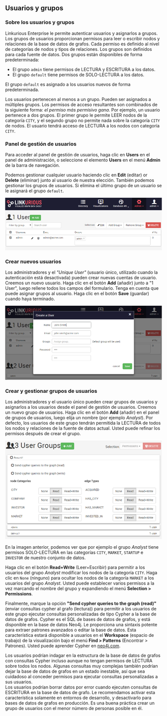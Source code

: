 ## Usuarios y grupos

### Sobre los usuarios y grupos

Linkurious Enterprise le permite autenticar usuarios y asignarlos a grupos. Los grupos de usuarios proporcionan permisos para leer o escribir nodos y relaciones de la base de datos de grafos. Cada permiso es definido al nivel de categorías de nodos y tipos de relaciones. Los grupos son definidos para cada fuente de datos. Dos grupos están disponibles de forma predeterminada:

*  El grupo `admin` tiene permisos de LECTURA y ESCRITURA a los datos.
*  El grupo `default` tiene permisos de SOLO-LECTURA a los datos.

El grupo `default` es asignado a los usuarios nuevos de forma predeterminada.

Los usuarios pertenecen al menos a un grupo. Pueden ser asignados a múltiples grupos. Los permisos de acceso resultantes son combinados de la siguiente forma: *el permiso más permisivo gana*. Por ejemplo, un usuario pertenece a dos grupos. El primer grupo le permite LEER nodos de la categoría `CITY`, y el segundo grupo no permite nada sobre la categoría `CITY` de nodos. El usuario tendrá acceso de LECTURA a los nodos con categoría `CITY`.

### Panel de gestión de usuarios

Para acceder al panel de gestión de usuarios, haga clic en **Users** en el panel de administración, o seleccione el elemento **Users** en el menú **Admin** de la barra de navegación. 

Podemos gestionar cualquier usuario haciendo clic en **Edit** (editar) or **Delete** (eliminar) junto al usuario de nuestra elección. También podemos gestionar los grupos de usuarios. Si elimina el último grupo de un usuario se le asignará el grupo `default`.

![user-management](../../en/administrate/user-management.png)

### Crear nuevos usuarios

Los administradores y el *"Unique User"* (usuario único, utilizado cuando la autenticación está desactivada) pueden crear nuevas cuentas de usuario. Creemos un nuevo usuario. Haga clic en el botón **Add** (añadir) junto a "1 User", luego rellene todos los campos del formulario. Tenga en cuenta que puede asignar grupos al usuario. Haga clic en el botón **Save** (guardar) cuando haya terminado.

![new-user](../../en/administrate/new-user.png)

### Crear y gestionar grupos de usuarios

Los administradores y el usuario único pueden crear grupos de usuarios y asignarlos a los usuarios desde el panel de gestión de usuarios. Creemos un nuevo grupo de usuarios. Haga clic en el botón **Add** (añadir) en el panel de grupos de usuarios, luego elija un nombre (por ejemplo *Analyst*). Por defecto, los usuarios de este grupo tendrán permitida la LECTURA de todos los nodos y relaciones de la fuente de datos actual. Usted puede refinar los permisos después de crear el grupo.

![group-management](../../en/administrate/group-management.png)

En la imagen anterior, podemos ver que por ejemplo el grupo *Analyst* tiene permisos SOLO-LECTURA en las categorías `CITY`, `MARKET`, `STARTUP` e `INVESTOR` de nuestro conjunto de datos.

Haga clic en el botón **Read+Write** (Leer+Escribir) para permitir a los usuarios del grupo *Analyst* modificar los nodos de la categoría `CITY`. Haga clic en `None` (ninguno) para ocultar los nodos de  la categoría `MARKET` a los usuarios del grupo *Analyst*. Usted puede establecer varios permisos a la vez marcando el nombre del grupo y expandiendo el menú **Selection > Permissions**.

Finalmente, marque la opción **"Send cypher queries to the graph (read)"** (enviar consultas cypher al grafo (lectura)) para permitir a los usuarios de este grupo ejecutar consultas personalizadas de tipo Cypher a la base de datos de grafos. Cypher es el SQL de bases de datos de grafos, y está disponible en la base de datos Neo4j. Le proporciona una sintaxis potente para extraer patrones avanzados o editar la base de datos. Esta característica estará disponible a usuarios en el **Workspace** (espacio de trabajo) de la visualización bajo el menú **Find > Patterns** (Encontrar > Patrones). Usted puede aprender Cypher en [neo4j.com](http://neo4j.com/developer/cypher-query-language/).

<div class="alert alert-warning">
  Los usuarios podrían indagar en la estructura de la base de datos de grafos con consultas Cypher incluso aunque no tengan permisos de LECTURA sobre todos los nodos. Algunas consultas muy complejas también podrían dejar la base de datos de grafos en un estado inestable, así que sea cuidadoso al conceder permisos para ejecutar consultas personalizadas a sus usuarios.
</div>

<div class="alert alert-danger">
  Los usuarios podrían borrar datos por error cuando ejecuten consultas de ESCRITURA en la base de datos de grafo. Le recomendamos activar esta característica solamente en entornos de desarrollo, y desactivarlo para bases de datos de grafos en producción. Es una buena práctica crear un grupo de usuarios con el menor número de personas posible en él.
</div>